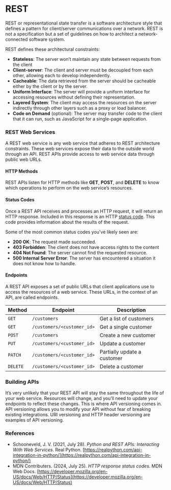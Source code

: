 # REST

REST or representational state transfer is a software architecture style that defines a pattern for client/server communications over a network. REST is not a specification but a set of guidelines on how to architect a network-connected software system.

REST defines these architectural constraints:

* **Stateless**: The server won’t maintain any state between requests from the client
* **Client-server**: The client and server must be decoupled from each other, allowing each to develop independently.
* **Cacheable**: The data retrieved from the server should be cacheable either by the client or by the server.
* **Uniform Interface**: The server will provide a uniform interface for accessing resources without defining their representation.
* **Layered System**: The client may access the resources on the server indirectly through other layers such as a proxy or load balancer.
* **Code on Demand** (optional): The server may transfer code to the client that it can run, such as JavaScript for a single-page application.



### REST Web Services

A REST web service is any web service that adheres to REST architecture constraints. These web services expose their data to the outside world through an API. REST APIs provide access to web service data through public web URLs.

#### HTTP Methods

REST APIs listen for HTTP methods like **GET**, **POST**, and **DELETE** to know which operations to perform on the web service’s resources.

#### Status Codes

Once a REST API receives and processes an HTTP request, it will return an HTTP response. Included in this response is an HTTP [status code](https://developer.mozilla.org/en-US/docs/Web/HTTP/Status). This code provides information about the results of the request.

Some of the most common status codes you've likely seen are:

* **200 OK**: The request made succeeded.
* **403 Forbidden**: The client does not have access rights to the content
* **404 Not Found**: The server cannot find the requested resource.
* **500 Internal Server Error**: The server has encountered a situation it does not know how to handle.

#### Endpoints

A REST API exposes a set of public URLs that client applications use to access the resources of a web service. These URLs, in the context of an API, are called endpoints.

| Method   | Endpoint                   | Description                 |
| -------- | -------------------------- | --------------------------- |
| `GET`    | `/customers`               | Get a list of customers     |
| `GET`    | `/customers/<customer_id>` | Get a single customer       |
| `POST`   | `/customers`               | Create a new customer       |
| `PUT`    | `/customers/<customer_id>` | Update a customer           |
| `PATCH`  | `/customers/<customer_id>` | Partially update a customer |
| `DELETE` | `/customers/<customer_id>` | Delete a customer           |

### Building APIs

It’s very unlikely that your REST API will stay the same throughout the life of your web service. Resources will change, and you’ll need to update your endpoints to reflect these changes. This is where API versioning comes in. API versioning allows you to modify your API without fear of breaking existing integrations. URI versioning and HTTP header versioning are examples of API versioning.

### References

* Schooneveld, J. V. (2021, July 28). _Python and REST APIs: Interacting With Web Services_. Real Python. [https://realpython.com/api-integration-in-python/](https://realpython.com/api-integration-in-python/)
* MDN Contributers. (2024, July 25). _HTTP response status codes_. MDN Web Docs. [https://developer.mozilla.org/en-US/docs/Web/HTTP/Status](https://developer.mozilla.org/en-US/docs/Web/HTTP/Status)
